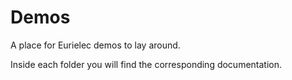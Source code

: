 # Demos

A place for Eurielec demos to lay around.

Inside each folder you will find the corresponding documentation.
